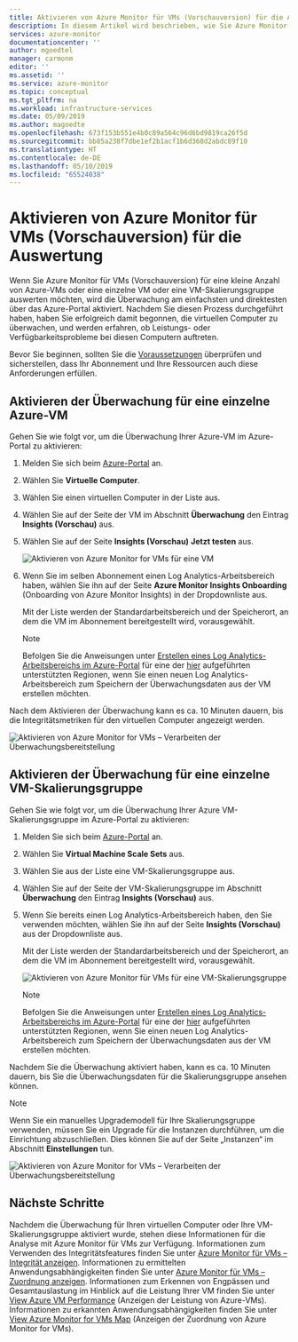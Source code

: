 ```yaml
---
title: Aktivieren von Azure Monitor für VMs (Vorschauversion) für die Auswertung | Microsoft-Dokumentation
description: In diesem Artikel wird beschrieben, wie Sie Azure Monitor für VMs für eine oder mehrere Azure-VMs oder VM-Skalierungsgruppen für Auswertungszwecke aktivieren.
services: azure-monitor
documentationcenter: ''
author: mgoedtel
manager: carmonm
editor: ''
ms.assetid: ''
ms.service: azure-monitor
ms.topic: conceptual
ms.tgt_pltfrm: na
ms.workload: infrastructure-services
ms.date: 05/09/2019
ms.author: magoedte
ms.openlocfilehash: 673f153b551e4b0c89a564c96d6bd9819ca26f5d
ms.sourcegitcommit: bb85a238f7dbe1ef2b1acf1b6d368d2abdc89f10
ms.translationtype: HT
ms.contentlocale: de-DE
ms.lasthandoff: 05/10/2019
ms.locfileid: "65524038"
---
```

# <a name="enable-azure-monitor-for-vms-preview-for-evaluation"></a>Aktivieren von Azure Monitor für VMs (Vorschauversion) für die Auswertung

Wenn Sie Azure Monitor für VMs (Vorschauversion) für eine kleine Anzahl von Azure-VMs oder eine einzelne VM oder eine VM-Skalierungsgruppe auswerten möchten, wird die Überwachung am einfachsten und direktesten über das Azure-Portal aktiviert. Nachdem Sie diesen Prozess durchgeführt haben, haben Sie erfolgreich damit begonnen, die virtuellen Computer zu überwachen, und werden erfahren, ob Leistungs- oder Verfügbarkeitsprobleme bei diesen Computern auftreten. 

Bevor Sie beginnen, sollten Sie die [Voraussetzungen](vminsights-enable-overview.md) überprüfen und sicherstellen, dass Ihr Abonnement und Ihre Ressourcen auch diese Anforderungen erfüllen.  

## <a name="enable-monitoring-for-a-single-azure-vm"></a>Aktivieren der Überwachung für eine einzelne Azure-VM
Gehen Sie wie folgt vor, um die Überwachung Ihrer Azure-VM im Azure-Portal zu aktivieren:

1. Melden Sie sich beim [Azure-Portal](https://portal.azure.com) an.

1. Wählen Sie **Virtuelle Computer**.

1. Wählen Sie einen virtuellen Computer in der Liste aus.

1. Wählen Sie auf der Seite der VM im Abschnitt **Überwachung** den Eintrag **Insights (Vorschau)** aus.

1. Wählen Sie auf der Seite **Insights (Vorschau)** **Jetzt testen** aus.

    ![Aktivieren von Azure Monitor for VMs für eine VM](./media/vminsights-enable-single-vm/enable-vminsights-vm-portal-01.png)

1. Wenn Sie im selben Abonnement einen Log Analytics-Arbeitsbereich haben, wählen Sie ihn auf der Seite **Azure Monitor Insights Onboarding** (Onboarding von Azure Monitor Insights) in der Dropdownliste aus.  

    Mit der Liste werden der Standardarbeitsbereich und der Speicherort, an dem die VM im Abonnement bereitgestellt wird, vorausgewählt. 

    >[!NOTE]
    >Befolgen Sie die Anweisungen unter [Erstellen eines Log Analytics-Arbeitsbereichs im Azure-Portal](../../azure-monitor/learn/quick-create-workspace.md) für eine der [hier](vminsights-enable-overview.md#log-analytics) aufgeführten unterstützten Regionen, wenn Sie einen neuen Log Analytics-Arbeitsbereich zum Speichern der Überwachungsdaten aus der VM erstellen möchten.

Nach dem Aktivieren der Überwachung kann es ca. 10 Minuten dauern, bis die Integritätsmetriken für den virtuellen Computer angezeigt werden.

![Aktivieren von Azure Monitor for VMs – Verarbeiten der Überwachungsbereitstellung](./media/vminsights-enable-single-vm/onboard-vminsights-vm-portal-status.png)

## <a name="enable-monitoring-for-a-single-virtual-machine-scale-set"></a>Aktivieren der Überwachung für eine einzelne VM-Skalierungsgruppe

Gehen Sie wie folgt vor, um die Überwachung Ihrer Azure VM-Skalierungsgruppe im Azure-Portal zu aktivieren:

1. Melden Sie sich beim [Azure-Portal](https://portal.azure.com) an.

2. Wählen Sie **Virtual Machine Scale Sets** aus.

3. Wählen Sie aus der Liste eine VM-Skalierungsgruppe aus.

4. Wählen Sie auf der Seite der VM-Skalierungsgruppe im Abschnitt **Überwachung** den Eintrag **Insights (Vorschau)** aus.

5. Wenn Sie bereits einen Log Analytics-Arbeitsbereich haben, den Sie verwenden möchten, wählen Sie ihn auf der Seite **Insights (Vorschau)** aus der Dropdownliste aus.

    Mit der Liste werden der Standardarbeitsbereich und der Speicherort, an dem die VM im Abonnement bereitgestellt wird, vorausgewählt. 

    ![Aktivieren von Azure Monitor für VMs für eine VM-Skalierungsgruppe](./media/vminsights-enable-single-vm/enable-vminsights-vmss-portal-01.png)

    >[!NOTE]
    >Befolgen Sie die Anweisungen unter [Erstellen eines Log Analytics-Arbeitsbereichs im Azure-Portal](../learn/quick-create-workspace.md) für eine der [hier](vminsights-enable-overview.md#log-analytics) aufgeführten unterstützten Regionen, wenn Sie einen neuen Log Analytics-Arbeitsbereich zum Speichern der Überwachungsdaten aus der VM erstellen möchten.

Nachdem Sie die Überwachung aktiviert haben, kann es ca. 10 Minuten dauern, bis Sie die Überwachungsdaten für die Skalierungsgruppe ansehen können.

>[!NOTE]
>Wenn Sie ein manuelles Upgrademodell für Ihre Skalierungsgruppe verwenden, müssen Sie ein Upgrade für die Instanzen durchführen, um die Einrichtung abzuschließen.  Dies können Sie auf der Seite „Instanzen“ im Abschnitt **Einstellungen** tun.

![Aktivieren von Azure Monitor for VMs – Verarbeiten der Überwachungsbereitstellung](./media/vminsights-enable-single-vm/onboard-vminsights-vmss-portal-status-01.png)

## <a name="next-steps"></a>Nächste Schritte

Nachdem die Überwachung für Ihren virtuellen Computer oder Ihre VM-Skalierungsgruppe aktiviert wurde, stehen diese Informationen für die Analyse mit Azure Monitor für VMs zur Verfügung. Informationen zum Verwenden des Integritätsfeatures finden Sie unter [Azure Monitor für VMs – Integrität anzeigen](vminsights-health.md). Informationen zu ermittelten Anwendungsabhängigkeiten finden Sie unter [Azure Monitor für VMs – Zuordnung anzeigen](vminsights-maps.md). Informationen zum Erkennen von Engpässen und Gesamtauslastung im Hinblick auf die Leistung Ihrer VM finden Sie unter [View Azure VM Performance](vminsights-performance.md) (Anzeigen der Leistung von Azure-VMs). Informationen zu erkannten Anwendungsabhängigkeiten finden Sie unter [View Azure Monitor for VMs Map](vminsights-maps.md) (Anzeigen der Zuordnung von Azure Monitor for VMs).